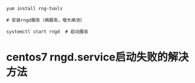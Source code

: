 ```
yum install rng-tools
```

```
# 安装rngd服务（熵服务，增大熵池）

systemctl start rngd  # 启动服务
```

# centos7 rngd.service启动失败的解决方法






